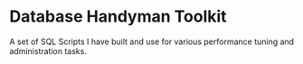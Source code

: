 # Database Handyman Toolkit
A set of SQL Scripts I have built and use for various performance tuning and administration tasks.

